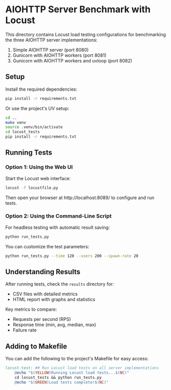 # AIOHTTP Server Benchmark with Locust

This directory contains Locust load testing configurations for benchmarking the three AIOHTTP server implementations:

1. Simple AIOHTTP server (port 8080)
2. Gunicorn with AIOHTTP workers (port 8081)
3. Gunicorn with AIOHTTP workers and uvloop (port 8082)

## Setup

Install the required dependencies:

```bash
pip install -r requirements.txt
```

Or use the project's UV setup:

```bash
cd ..
make venv
source .venv/bin/activate
cd locust_tests
pip install -r requirements.txt
```

## Running Tests

### Option 1: Using the Web UI

Start the Locust web interface:

```bash
locust -f locustfile.py
```

Then open your browser at http://localhost:8089/ to configure and run tests.

### Option 2: Using the Command-Line Script

For headless testing with automatic result saving:

```bash
python run_tests.py
```

You can customize the test parameters:

```bash
python run_tests.py --time 120 --users 200 --spawn-rate 20
```

## Understanding Results

After running tests, check the `results` directory for:

- CSV files with detailed metrics
- HTML report with graphs and statistics

Key metrics to compare:
- Requests per second (RPS)
- Response time (min, avg, median, max)
- Failure rate

## Adding to Makefile

You can add the following to the project's Makefile for easy access:

```makefile
locust-test: ## Run Locust load tests on all server implementations
	@echo "$(YELLOW)Running Locust load tests...$(NC)"
	cd locust_tests && python run_tests.py
	@echo "$(GREEN)Load tests complete!$(NC)"
```
